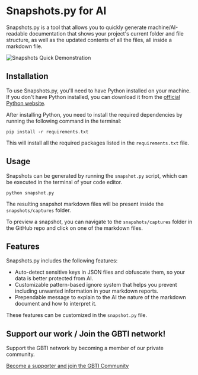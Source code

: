# Snapshots.py for AI

Snapshots.py is a tool that allows you to quickly generate machine/AI-readable documentation that shows your project's current folder and file structure, as well as the updated contents of all the files, all inside a markdown file.

![Snapshots Quick Demonstration](https://gbti.io/wp-content/uploads/2023/03/snapshots_for_ai_gif.gif)

## Installation

To use Snapshots.py, you'll need to have Python installed on your machine. If you don't have Python installed, you can download it from the [official Python website](https://www.python.org/downloads/).

After installing Python, you need to install the required dependencies by running the following command in the terminal:

`pip install -r requirements.txt`

This will install all the required packages listed in the `requirements.txt` file.

## Usage

Snapshots can be generated by running the `snapshot.py` script, which can be executed in the terminal of your code editor. 

`python snapshot.py`

The resulting snapshot markdown files will be present inside the `snapshots/captures` folder.

To preview a snapshot, you can navigate to the `snapshots/captures` folder in the GitHub repo and click on one of the markdown files.

## Features

Snapshots.py includes the following features:

* Auto-detect sensitive keys in JSON files and obfuscate them, so your data is better protected from AI.
* Customizable pattern-based ignore system that helps you prevent including unwanted information in your markdown reports.
* Prependable message to explain to the AI the nature of the markdown document and how to interpret it.

These features can be customized in the `snapshot.py` file.

## Support our work / Join the GBTI network!

Support the GBTI network by becoming a member of our private community.

[Become a supporter and join the GBTI Community](https://gbti.io)

